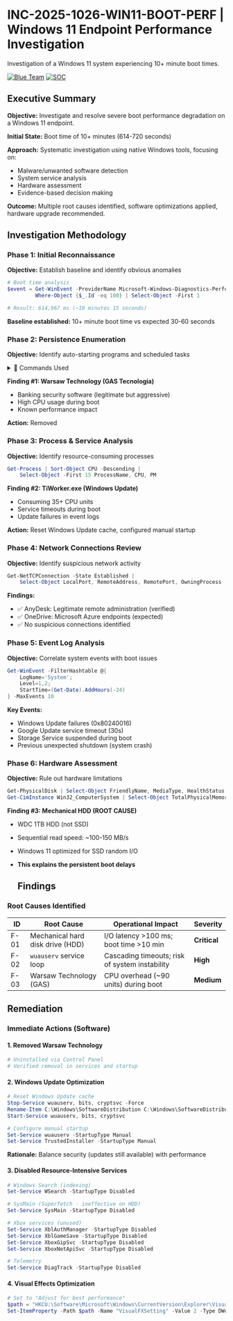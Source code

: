 # INC-2025-1026-WIN11-BOOT-PERF | Windows 11 Endpoint Performance Investigation
 Investigation of a Windows 11 system experiencing 10+ minute boot times.
 
[![Blue Team](https://img.shields.io/badge/BlueTeam-darkblue)](https://github.com/yourusername)
[![SOC](https://img.shields.io/badge/SOC-Analysis-darkblue)](https://github.com/yourusername)

## Executive Summary

**Objective:** Investigate and resolve severe boot performance degradation on a Windows 11 endpoint.

**Initial State:** Boot time of 10+ minutes (614-720 seconds)

**Approach:** Systematic investigation using native Windows tools, focusing on:
- Malware/unwanted software detection
- System service analysis
- Hardware assessment
- Evidence-based decision making

**Outcome:** Multiple root causes identified, software optimizations applied, hardware upgrade recommended.

## Investigation Methodology

### Phase 1: Initial Reconnaissance

**Objective:** Establish baseline and identify obvious anomalies

```powershell
# Boot time analysis
$event = Get-WinEvent -ProviderName Microsoft-Windows-Diagnostics-Performance | 
         Where-Object {$_.Id -eq 100} | Select-Object -First 1

# Result: 614,967 ms (~10 minutes 15 seconds)
```

**Baseline established:** 10+ minute boot time vs expected 30-60 seconds

### Phase 2: Persistence Enumeration

**Objective:** Identify auto-starting programs and scheduled tasks

<details>
<summary>📌 Commands Used</summary>

```powershell
# Registry Run Keys
Get-ItemProperty "HKLM:\Software\Microsoft\Windows\CurrentVersion\Run"
Get-ItemProperty "HKCU:\Software\Microsoft\Windows\CurrentVersion\Run"

# Scheduled Tasks
Get-ScheduledTask | Where-Object {$_.State -eq "Ready"} | 
    Select-Object TaskName, TaskPath, State
```
</details>

**Finding #1: Warsaw Technology (GAS Tecnologia)**
- Banking security software (legitimate but aggressive)
- High CPU usage during boot
- Known performance impact

**Action:** Removed

### Phase 3: Process & Service Analysis

**Objective:** Identify resource-consuming processes

```powershell
Get-Process | Sort-Object CPU -Descending | 
    Select-Object -First 15 ProcessName, CPU, PM
```

**Finding #2: TiWorker.exe (Windows Update)**
- Consuming 35+ CPU units
- Service timeouts during boot
- Update failures in event logs

**Action:** Reset Windows Update cache, configured manual startup

### Phase 4: Network Connections Review

**Objective:** Identify suspicious network activity

```powershell
Get-NetTCPConnection -State Established | 
    Select-Object LocalPort, RemoteAddress, RemotePort, OwningProcess
```

**Findings:**
- ✅ AnyDesk: Legitimate remote administration (verified)
- ✅ OneDrive: Microsoft Azure endpoints (expected)
- ✅ No suspicious connections identified

### Phase 5: Event Log Analysis

**Objective:** Correlate system events with boot issues

```powershell
Get-WinEvent -FilterHashtable @{
    LogName='System'; 
    Level=1,2; 
    StartTime=(Get-Date).AddHours(-24)
} -MaxEvents 10
```

**Key Events:**
- Windows Update failures (0x80240016)
- Google Update service timeout (30s)
- Storage Service suspended during boot
- Previous unexpected shutdown (system crash)

### Phase 6: Hardware Assessment

**Objective:** Rule out hardware limitations

```powershell
Get-PhysicalDisk | Select-Object FriendlyName, MediaType, HealthStatus
Get-CimInstance Win32_ComputerSystem | Select-Object TotalPhysicalMemory
```

**Finding #3: Mechanical HDD (ROOT CAUSE)**
- WDC 1TB HDD (not SSD)
- Sequential read speed: ~100-150 MB/s
- Windows 11 optimized for SSD random I/O
- **This explains the persistent boot delays**

  ## Findings

### Root Causes Identified

| ID | Root Cause | Operational Impact | Severity |
|----|------------|--------------------|----------|
| F-01 | Mechanical hard disk drive (HDD) | I/O latency >100 ms; boot time >10 min | **Critical** |
| F-02 | `wuauserv` service loop | Cascading timeouts; risk of system instability | **High** |
| F-03 | Warsaw Technology (GAS) | CPU overhead (~90 units) during boot | **Medium** |


## Remediation

### Immediate Actions (Software)

#### 1. Removed Warsaw Technology
```powershell
# Uninstalled via Control Panel
# Verified removal in services and startup
```

#### 2. Windows Update Optimization
```powershell
# Reset Windows Update cache
Stop-Service wuauserv, bits, cryptsvc -Force
Rename-Item C:\Windows\SoftwareDistribution C:\Windows\SoftwareDistribution.old
Start-Service wuauserv, bits, cryptsvc

# Configure manual startup
Set-Service wuauserv -StartupType Manual
Set-Service TrustedInstaller -StartupType Manual
```

**Rationale:** Balance security (updates still available) with performance

#### 3. Disabled Resource-Intensive Services
```powershell
# Windows Search (indexing)
Set-Service WSearch -StartupType Disabled

# SysMain (Superfetch - ineffective on HDD)
Set-Service SysMain -StartupType Disabled

# Xbox services (unused)
Set-Service XblAuthManager -StartupType Disabled
Set-Service XblGameSave -StartupType Disabled
Set-Service XboxGipSvc -StartupType Disabled
Set-Service XboxNetApiSvc -StartupType Disabled

# Telemetry
Set-Service DiagTrack -StartupType Disabled
```

#### 4. Visual Effects Optimization
```powershell
# Set to "Adjust for best performance"
$path = "HKCU:\Software\Microsoft\Windows\CurrentVersion\Explorer\VisualEffects"
Set-ItemProperty -Path $path -Name "VisualFXSetting" -Value 2 -Type DWord
```

